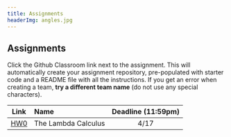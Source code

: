 ```yaml
---
title: Assignments
headerImg: angles.jpg
---
```


## Assignments

Click the Github Classroom link next to the assignment. 
This will automatically create your assignment repository, 
pre-populated with starter code and a README file with all the instructions.
If you get an error when creating a team, **try a different team name**
(do not use any special characters).

 
| Link                                             | Name                            | Deadline (11:59pm)        |
|:------------------------------------------------:|:--------------------------------|:-------------------------:|
| [HW0](https://classroom.github.com/a/Z-citE9B)   | The Lambda Calculus             | 4/17                      |

<!--
| [HW1](https://classroom.github.com/a/9h7FLjdF)   | Introduction to Haskell         | 4/24                      |
| [HW2](https://classroom.github.com/a/HGsNvaSr)   | Random Art                      | 5/3                       |
| [HW3](https://classroom.github.com/a/0jVZ5UUr)   | All about Fold                  | 5/13                      |
| [HW4](https://classroom.github.com/a/UbWfqVjR)   | Nano                            | 5/22                      |
| [HW5](https://classroom.github.com/a/RLvZfnKy)   | Type Classes                    | 6/5                       |   -->




<!-- ## Practice Exams

- [Midterm Wi 19](/static/raw/130-midterm-wi19.pdf) ([solution](/static/raw/130-midterm-wi19-solution.pdf)),
  [Midterm Fa 19](/static/raw/130-midterm-fa19.pdf) ([solution](/static/raw/130-midterm-fa19-solution.pdf)).

- [Practice Final](https://classroom.github.com/a/saxraEZW) -->

  
